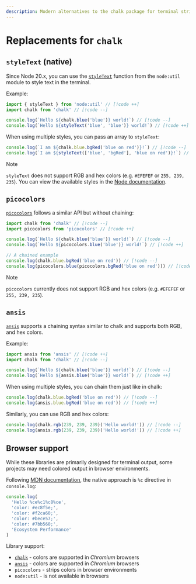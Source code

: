```yaml
---
description: Modern alternatives to the chalk package for terminal string styling and colors, with notes on browser console support
---
```


# Replacements for `chalk`

## `styleText` (native)

Since Node 20.x, you can use the [`styleText`](https://nodejs.org/api/util.html#utilstyletextformat-text-options) function from the `node:util` module to style text in the terminal.

Example:

```ts
import { styleText } from 'node:util' // [!code ++]
import chalk from 'chalk' // [!code --]

console.log(`Hello ${chalk.blue('blue')} world!`) // [!code --]
console.log(`Hello ${styleText('blue', 'blue')} world!`) // [!code ++]
```

When using multiple styles, you can pass an array to `styleText`:

```ts
console.log(`I am ${chalk.blue.bgRed('blue on red')}!`) // [!code --]
console.log(`I am ${styleText(['blue', 'bgRed'], 'blue on red')}!`) // [!code ++]
```

> [!NOTE]
> `styleText` does not support RGB and hex colors (e.g. `#EFEFEF` or `255, 239, 235`). You can view the available styles in the [Node documentation](https://nodejs.org/api/util.html#modifiers).

## `picocolors`

[`picocolors`](https://github.com/alexeyraspopov/picocolors) follows a similar API but without chaining:

```ts
import chalk from 'chalk' // [!code --]
import picocolors from 'picocolors' // [!code ++]

console.log(`Hello ${chalk.blue('blue')} world!`) // [!code --]
console.log(`Hello ${picocolors.blue('blue')} world!`) // [!code ++]

// A chained example
console.log(chalk.blue.bgRed('blue on red')) // [!code --]
console.log(picocolors.blue(picocolors.bgRed('blue on red'))) // [!code ++]
```

> [!NOTE]
> `picocolors` currently does not support RGB and hex colors (e.g. `#EFEFEF` or `255, 239, 235`).

## `ansis`

[`ansis`](https://github.com/webdiscus/ansis/) supports a chaining syntax similar to chalk and supports both RGB, and hex colors.

Example:

```ts
import ansis from 'ansis' // [!code ++]
import chalk from 'chalk' // [!code --]

console.log(`Hello ${chalk.blue('blue')} world!`) // [!code --]
console.log(`Hello ${ansis.blue('blue')} world!`) // [!code ++]
```

When using multiple styles, you can chain them just like in chalk:

```ts
console.log(chalk.blue.bgRed('blue on red')) // [!code --]
console.log(ansis.blue.bgRed('blue on red')) // [!code ++]
```

Similarly, you can use RGB and hex colors:

```ts
console.log(chalk.rgb(239, 239, 239)('Hello world!')) // [!code --]
console.log(ansis.rgb(239, 239, 239)('Hello world!')) // [!code ++]
```

## Browser support

While these libraries are primarily designed for terminal output, some projects may need colored output in browser environments.

Following [MDN documentation](https://developer.mozilla.org/en-US/docs/Web/API/console#styling_console_output), the native approach is `%c` directive in `console.log`:

```js
console.log(
  'Hello %ce%c1%c8%ce',
  'color: #ec8f5e;',
  'color: #f2ca60;',
  'color: #bece57;',
  'color: #7bb560;',
  'Ecosystem Performance'
)
```

Library support:
- [`chalk`](https://github.com/chalk/chalk#browser-support) - colors are supported in _Chromium_ browsers
- [`ansis`](https://github.com/webdiscus/ansis#browser-compatibility-for-ansi-codes) - colors are supported in _Chromium_ browsers
- `picocolors` - strips colors in browser environments
- `node:util` - is not available in browsers
